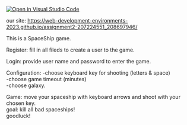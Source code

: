 [![Open in Visual Studio Code](https://classroom.github.com/assets/open-in-vscode-718a45dd9cf7e7f842a935f5ebbe5719a5e09af4491e668f4dbf3b35d5cca122.svg)](https://classroom.github.com/online_ide?assignment_repo_id=10790616&assignment_repo_type=AssignmentRepo)


our site: https://web-development-environments-2023.github.io/assignment2-207224551_208697946/

This is a SpaceShip game. 

Register: fill in all fileds to create a user to the game.

Login: provide user name and password to enter the game.

Configuration:  -choose keyboard key for shooting (letters & space)  
                -choose game timeout (minutes)  
                -choose galaxy.   
                
Game: move your spaceship with keyboard arrows and shoot with your chosen key.   
      goal: kill all bad spaceships!  
      goodluck!  
